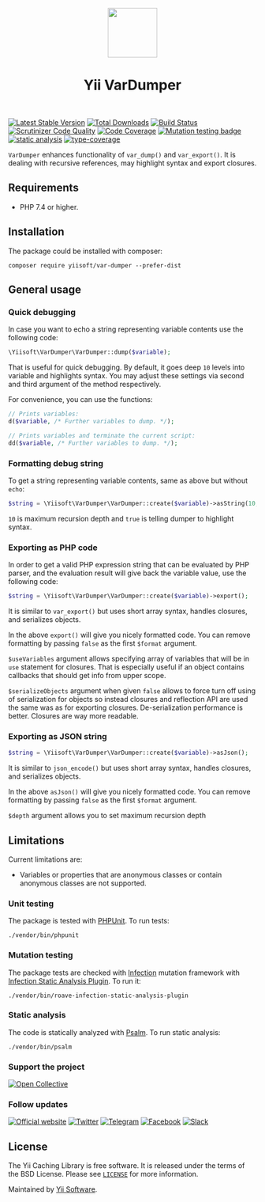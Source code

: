 <p align="center">
    <a href="https://github.com/yiisoft" target="_blank">
         <img src="https://yiisoft.github.io/docs/images/yii_logo.svg" height="100px">
    </a>
    <h1 align="center">Yii VarDumper</h1>
    <br>
</p>

[![Latest Stable Version](https://poser.pugx.org/yiisoft/var-dumper/v/stable.png)](https://packagist.org/packages/yiisoft/var-dumper)
[![Total Downloads](https://poser.pugx.org/yiisoft/var-dumper/downloads.png)](https://packagist.org/packages/yiisoft/var-dumper)
[![Build Status](https://github.com/yiisoft/var-dumper/workflows/build/badge.svg)](https://github.com/yiisoft/var-dumper/actions)
[![Scrutinizer Code Quality](https://scrutinizer-ci.com/g/yiisoft/var-dumper/badges/quality-score.png?b=master)](https://scrutinizer-ci.com/g/yiisoft/var-dumper/?branch=master)
[![Code Coverage](https://scrutinizer-ci.com/g/yiisoft/var-dumper/badges/coverage.png?b=master)](https://scrutinizer-ci.com/g/yiisoft/var-dumper/?branch=master)
[![Mutation testing badge](https://img.shields.io/endpoint?style=flat&url=https%3A%2F%2Fbadge-api.stryker-mutator.io%2Fgithub.com%2Fyiisoft%2Fvar-dumper%2Fmaster)](https://dashboard.stryker-mutator.io/reports/github.com/yiisoft/var-dumper/master)
[![static analysis](https://github.com/yiisoft/var-dumper/workflows/static%20analysis/badge.svg)](https://github.com/yiisoft/var-dumper/actions?query=workflow%3A%22static+analysis%22)
[![type-coverage](https://shepherd.dev/github/yiisoft/var-dumper/coverage.svg)](https://shepherd.dev/github/yiisoft/var-dumper)

`VarDumper` enhances functionality of `var_dump()` and `var_export()`. It is dealing with recursive references,
may highlight syntax and export closures.

## Requirements

- PHP 7.4 or higher.

## Installation

The package could be installed with composer:

```shell
composer require yiisoft/var-dumper --prefer-dist
```

## General usage

### Quick debugging

In case you want to echo a string representing variable contents use the following code:

```php
\Yiisoft\VarDumper\VarDumper::dump($variable);
```

That is useful for quick debugging. By default, it goes deep `10` levels into variable and highlights syntax. You may
adjust these settings via second and third argument of the method respectively.

For convenience, you can use the functions:

```php
// Prints variables:
d($variable, /* Further variables to dump. */);

// Prints variables and terminate the current script:
dd($variable, /* Further variables to dump. */);
```

### Formatting debug string

To get a string representing variable contents, same as above but without `echo`:

```php
$string = \Yiisoft\VarDumper\VarDumper::create($variable)->asString(10, true);
```

`10` is maximum recursion depth and `true` is telling dumper to
highlight syntax.

### Exporting as PHP code

In order to get a valid PHP expression string that can be evaluated by PHP parser,
and the evaluation result will give back the variable value, use the following code:

```php
$string = \Yiisoft\VarDumper\VarDumper::create($variable)->export();
```

It is similar to `var_export()` but uses short array syntax, handles closures, and serializes objects.

In the above `export()` will give you nicely formatted code. You can remove formatting by passing `false` as the first
`$format` argument.

`$useVariables` argument allows specifying array of variables that will be in `use` statement for closures.
That is especially useful if an object contains callbacks that should get info from upper scope.

`$serializeObjects` argument when given `false` allows to force turn off using of serialization for objects so instead
closures and reflection API are used the same was as for exporting closures. De-serialization performance is better.
Closures are way more readable.

### Exporting as JSON string

```php
$string = \Yiisoft\VarDumper\VarDumper::create($variable)->asJson();
```

It is similar to `json_encode()` but uses short array syntax, handles closures, and serializes objects.

In the above `asJson()` will give you nicely formatted code. You can remove formatting by passing `false` as the first
`$format` argument.

`$depth` argument allows you to set maximum recursion depth

## Limitations

Current limitations are:

- Variables or properties that are anonymous classes or contain anonymous classes are not supported.    

### Unit testing

The package is tested with [PHPUnit](https://phpunit.de/). To run tests:

```shell
./vendor/bin/phpunit
```

### Mutation testing

The package tests are checked with [Infection](https://infection.github.io/) mutation framework with
[Infection Static Analysis Plugin](https://github.com/Roave/infection-static-analysis-plugin). To run it:

```shell
./vendor/bin/roave-infection-static-analysis-plugin
```

### Static analysis

The code is statically analyzed with [Psalm](https://psalm.dev/). To run static analysis:

```shell
./vendor/bin/psalm
```

### Support the project

[![Open Collective](https://img.shields.io/badge/Open%20Collective-sponsor-7eadf1?logo=open%20collective&logoColor=7eadf1&labelColor=555555)](https://opencollective.com/yiisoft)

### Follow updates

[![Official website](https://img.shields.io/badge/Powered_by-Yii_Framework-green.svg?style=flat)](https://www.yiiframework.com/)
[![Twitter](https://img.shields.io/badge/twitter-follow-1DA1F2?logo=twitter&logoColor=1DA1F2&labelColor=555555?style=flat)](https://twitter.com/yiiframework)
[![Telegram](https://img.shields.io/badge/telegram-join-1DA1F2?style=flat&logo=telegram)](https://t.me/yii3ru)
[![Facebook](https://img.shields.io/badge/facebook-join-1DA1F2?style=flat&logo=facebook&logoColor=ffffff)](https://www.facebook.com/groups/yiitalk)
[![Slack](https://img.shields.io/badge/slack-join-1DA1F2?style=flat&logo=slack)](https://yiiframework.com/go/slack)

## License

The Yii Caching Library is free software. It is released under the terms of the BSD License.
Please see [`LICENSE`](./LICENSE.md) for more information.

Maintained by [Yii Software](https://www.yiiframework.com/).
